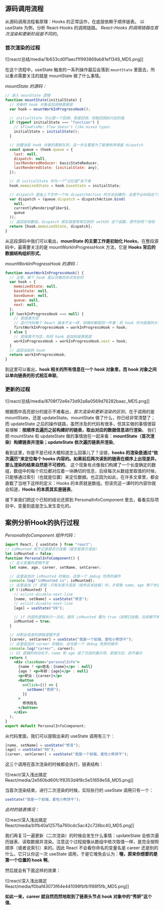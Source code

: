 ## 源码调用流程

从源码调用流程看原理：Hooks 的正常运作，在底层依赖于顺序链表。 以 useState 为例，分析 React-Hooks 的调用链路。
*React-Hooks 的调用链路在首次渲染和更新阶段是不同的*。

### 首次渲染的过程

![[react/总结/media/1b633cd0f1aecf1f993869ab81ef1349_MD5.png]]

在这个流程中，useState 触发的一系列操作最后会落到 `mountState` 里面去，所以重点需要关注的就是 mountState 做了什么事情。

*mountState 的源码：*
```jsx
// 进入 mounState 逻辑
function mountState(initialState) {
  // 将新的 hook 对象追加进链表尾部
  var hook = mountWorkInProgressHook();

  // initialState 可以是一个回调，若是回调，则取回调执行后的值
  if (typeof initialState === "function") {
    // $FlowFixMe: Flow doesn't like mixed types
    initialState = initialState();
  }

  // 创建当前 hook 对象的更新队列，这一步主要是为了能够依序保留 dispatch
  const queue = (hook.queue = {
    last: null,
    dispatch: null,
    lastRenderedReducer: basicStateReducer,
    lastRenderedState: (initialState: any),
  });

  // 将 initialState 作为一个“记忆值”存下来
  hook.memoizedState = hook.baseState = initialState;

  // dispatch 是由上下文中一个叫 dispatchAction 的方法创建的，这里不必纠结这个方法具体做了什么
  var dispatch = (queue.dispatch = dispatchAction.bind(
    null,
    currentlyRenderingFiber$1,
    queue
  ));
  // 返回目标数组，dispatch 其实就是常常见到的 setXXX 这个函数，想不到吧？哈哈
  return [hook.memoizedState, dispatch];
}
```

从这段源码中我们可以看出，**mounState 的主要工作是初始化 Hooks**。在整段源码中，最需要关注的是 mountWorkInProgressHook 方法，它是 **Hooks 背后的数据结构组织形式**。 

*mountWorkInProgressHook 的源码：*
```jsx
function mountWorkInProgressHook() {
  // 注意，单个 hook 是以对象的形式存在的
  var hook = {
    memoizedState: null,
    baseState: null,
    baseQueue: null,
    queue: null,
    next: null,
  };
  if (workInProgressHook === null) {
	// 若链表为空
    // 这行代码每个 React 版本不太一样，但做的都是同一件事：将 hook 作为链表的头节点处理
    firstWorkInProgressHook = workInProgressHook = hook;
  } else {
    // 若链表不为空，则将 hook 追加到链表尾部
    workInProgressHook = workInProgressHook.next = hook;
  }
  // 返回当前的 hook
  return workInProgressHook;
}
```

到这里可以看出，**hook 相关的所有信息在一个 hook 对象里，而 hook 对象之间以单向链表的形式相互串联**。

### 更新的过程

![[react/总结/media/8708f72e6e73d92a8a0569d76282baac_MD5.png]]

根据图中高亮部分的提示不难看出，*首次渲染和更新渲染的区别*，在于调用的是 mountState，还是 updateState。mountState 做了什么，你已经非常清楚了；而 updateState 之后的操作链路，虽然涉及的代码有很多，但其实做的事情很容易理解：**按顺序去遍历之前构建好的链表，取出对应的数据信息进行渲染**。
我们把 mountState 和 updateState 做的事情放在一起来看：**mountState（首次渲染）构建链表并渲染；updateState 依次遍历链表并渲染**。

看到这里，你是不是已经大概知道怎么回事儿了？没错，**hooks 的渲染是通过“依次遍历”来定位每个 hooks 内容的。如果前后两次读到的链表在顺序上出现差异，那么渲染的结果自然是不可控的**。
这个现象有点像我们构建了一个长度确定的数组，数组中的每个坑位都对应着一块确切的信息，后续每次从数组里取值的时候，只能够通过索引（也就是位置）来定位数据。也正因为如此，在许多文章里，都会直截了当地下这样的定义：Hooks 的本质就是数组。但读完这一课时的内容你就会知道，**Hooks 的本质其实是链表**。

接下来我们把这个已知的结论还原到 PersonalInfoComponent 里去，看看实际项目中，变量到底是怎么发生变化的。

## 案例分析Hook的执行过程

*PersonalInfoComponent 组件代码：*
```jsx
import React, { useState } from "react";
// isMounted 用于记录是否已挂载（是否是首次渲染）
let isMounted = false;
function PersonalInfoComponent() {
  // 定义变量的逻辑不变
  let name, age, career, setName, setCareer;

  // 这里追加对 isMounted 的输出，这是一个 debug 性质的操作
  console.log("isMounted is", isMounted);
  // 这里追加 if 逻辑：只有在首次渲染（组件还未挂载）时，才获取 name、age 两个状态
  if (!isMounted) {
    // eslint-disable-next-line
    [name, setName] = useState("修言");
    // eslint-disable-next-line
    [age] = useState("99");

    // if 内部的逻辑执行一次后，就将 isMounted 置为 true（说明已挂载，后续都不再是首次渲染了）
    isMounted = true;
  }

  // 对职业信息的获取逻辑不变
  [career, setCareer] = useState("我是一个前端，爱吃小熊饼干");
  // 这里追加对 career 的输出，这也是一个 debug 性质的操作
  console.log("career", career);
  // UI 逻辑的改动在于，name 和 age 成了可选的展示项，若值为空，则不展示
  return (
    <div className="personalInfo">
      {name ? <p>姓名：{name}</p> : null}
      {age ? <p>年龄：{age}</p> : null}
      <p>职业：{career}</p>
      <button
        onClick={() => {
          setName("秀妍");
        }}
      >
        修改姓名
      </button>
    </div>
  );
}
export default PersonalInfoComponent;
```

从代码里面，我们可以提取出来的 useState 调用有三个：
```jsx
[name, setName] = useState("修言");
[age] = useState("99");
[career, setCareer] = useState("我是一个前端，爱吃小熊饼干");
```

这三个调用在首次渲染的时候都会执行，链表结构：

![[react/深入浅出搞定 React/media/2e560bd60fc1f8353d4f8c5e51659e58_MD5.png]]

当首次渲染结束，进行二次渲染的时候，实际执行的 useState 调用只有一个：
```jsx
useState("我是一个前端，爱吃小熊饼干");
```

*此时的链表情况：*

![[react/深入浅出搞定 React/media/b1fb40a12575a760cdc5ac42c726bc40_MD5.png]]

我们再复习一遍更新（二次渲染）的时候会发生什么事情：updateState 会依次遍历链表、读取数据并渲染。注意这个过程就像从数组中依次取值一样，是完全按照顺序（或者说索引）来的。因此 React 不会看你命名的变量名是 career 还是别的什么，它只认你这一次 useState 调用，于是它难免会认为：**喔，原来你想要的是第一个位置的 hook 啊**。

然后就会有下面这样的效果：

![[react/深入浅出搞定 React/media/f0baf43073f64e441098fbfb1f88f5fb_MD5.png]]

**如此一来，career 就自然而然地取到了链表头节点 hook 对象中的“秀妍”这个值**。
